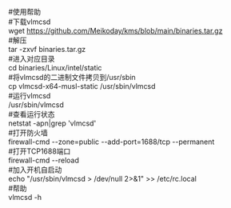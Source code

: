 #使用帮助  
#下载vlmcsd  
wget https://github.com/Meikoday/kms/blob/main/binaries.tar.gz  
#解压  
tar -zxvf binaries.tar.gz  
#进入对应目录  
cd binaries/Linux/intel/static  
#将vlmcsd的二进制文件拷贝到/usr/sbin  
cp vlmcsd-x64-musl-static /usr/sbin/vlmcsd  
#运行vlmcsd  
/usr/sbin/vlmcsd  
#查看运行状态  
netstat -apn|grep 'vlmcsd'  
#打开防火墙  
firewall-cmd --zone=public --add-port=1688/tcp --permanent  
#打开TCP1688端口  
firewall-cmd --reload  
#加入开机自启动  
echo "/usr/sbin/vlmcsd > /dev/null 2>&1" >> /etc/rc.local  
#帮助  
vlmcsd -h  
